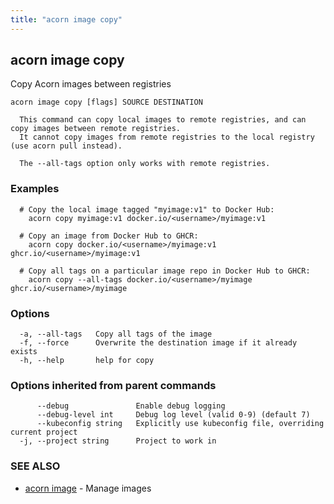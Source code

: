 ```yaml
---
title: "acorn image copy"
---
```

## acorn image copy

Copy Acorn images between registries

```
acorn image copy [flags] SOURCE DESTINATION

  This command can copy local images to remote registries, and can copy images between remote registries.
  It cannot copy images from remote registries to the local registry (use acorn pull instead).

  The --all-tags option only works with remote registries.
```

### Examples

```
  # Copy the local image tagged "myimage:v1" to Docker Hub:
    acorn copy myimage:v1 docker.io/<username>/myimage:v1

  # Copy an image from Docker Hub to GHCR:
    acorn copy docker.io/<username>/myimage:v1 ghcr.io/<username>/myimage:v1

  # Copy all tags on a particular image repo in Docker Hub to GHCR:
    acorn copy --all-tags docker.io/<username>/myimage ghcr.io/<username>/myimage
```

### Options

```
  -a, --all-tags   Copy all tags of the image
  -f, --force      Overwrite the destination image if it already exists
  -h, --help       help for copy
```

### Options inherited from parent commands

```
      --debug               Enable debug logging
      --debug-level int     Debug log level (valid 0-9) (default 7)
      --kubeconfig string   Explicitly use kubeconfig file, overriding current project
  -j, --project string      Project to work in
```

### SEE ALSO

* [acorn image](acorn_image.md)	 - Manage images

